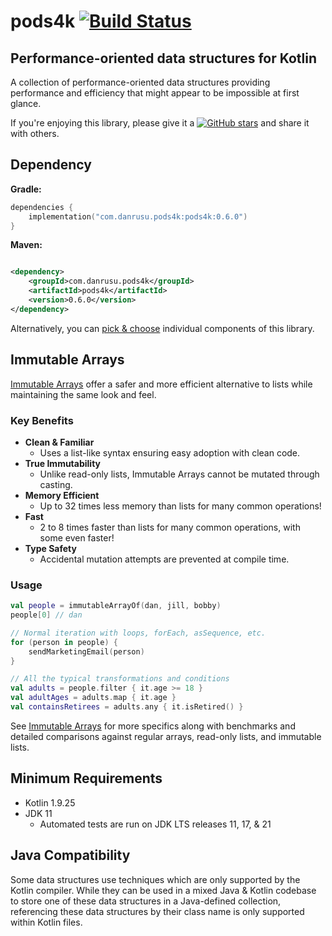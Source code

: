 # pods4k [![Build Status](https://img.shields.io/github/actions/workflow/status/daniel-rusu/pods4k/ci.yml?branch=main&label=CI&logo=github)](https://github.com/daniel-rusu/pods4k/actions/workflows/ci.yml?query=branch%3Amain++)

## Performance-oriented data structures for Kotlin

A collection of performance-oriented data structures providing performance and efficiency that might appear to be
impossible at first glance.

If you're enjoying this library, please give it
a [![GitHub stars](https://img.shields.io/github/stars/daniel-rusu/pods4k?label=Star)](https://github.com/daniel-rusu/pods4k)
and share it with others.

## Dependency

**Gradle:**

```kotlin
dependencies {
    implementation("com.danrusu.pods4k:pods4k:0.6.0")
}
```

**Maven:**

```xml

<dependency>
    <groupId>com.danrusu.pods4k</groupId>
    <artifactId>pods4k</artifactId>
    <version>0.6.0</version>
</dependency>
```

Alternatively, you can [pick & choose](publishing/bom/README.md) individual components of this library.

## Immutable Arrays

[Immutable Arrays](immutable-arrays/README.md) offer a safer and more efficient alternative to lists while maintaining
the same look and
feel.

### Key Benefits

* **Clean & Familiar**
    * Uses a list-like syntax ensuring easy adoption with clean code.
* **True Immutability**
    * Unlike read-only lists, Immutable Arrays cannot be mutated through casting.
* **Memory Efficient**
    * Up to 32 times less memory than lists for many common operations!
* **Fast**
    * 2 to 8 times faster than lists for many common operations, with some even faster!
* **Type Safety**
    * Accidental mutation attempts are prevented at compile time.

### Usage

```kotlin
val people = immutableArrayOf(dan, jill, bobby)
people[0] // dan

// Normal iteration with loops, forEach, asSequence, etc.
for (person in people) {
    sendMarketingEmail(person)
}

// All the typical transformations and conditions
val adults = people.filter { it.age >= 18 }
val adultAges = adults.map { it.age }
val containsRetirees = adults.any { it.isRetired() }
```

See [Immutable Arrays](immutable-arrays/README.md) for more specifics along with benchmarks and detailed comparisons
against regular arrays, read-only lists, and immutable lists.

## Minimum Requirements

* Kotlin 1.9.25
* JDK 11
    * Automated tests are run on JDK LTS releases 11, 17, & 21

## Java Compatibility

Some data structures use techniques which are only supported by the Kotlin compiler. While they can be used in a mixed
Java & Kotlin codebase to store one of these data structures in a Java-defined collection, referencing these data
structures by their class name is only supported within Kotlin files.
